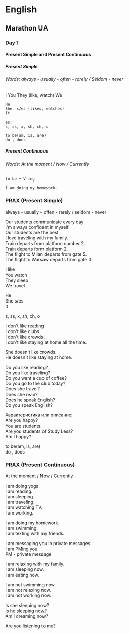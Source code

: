 ﻿# English
## Marathon UA
### Day 1

#### Present Simple and Present Continuous

##### Present Simple
###### Words:  always - usually - often - rarely / Seldom - never

I 
You 
They  (like, watch)
We 

    He 
    She  s/es (likes, watches)
    It

    es:
    s, ss, x, sh, ch, o

    to be(am, is, are)
    do , does 

##### Present Continuous
###### Words: At the moment / Now / Currently

    to be + V-ing 

    I am doing my homework.  

### PRAX (Present Simple)

always - usually - often - rarely / seldom - never

Our students communicate every day   
I'm always confident in myself.     
Our students are the best.    
I love traveling with my family.    
Train departs from platform number 2.    
Train departs form platform 2.    
The flight to Milan departs from gate 5.    
The flight to Warsaw departs from gate 3.    

I like  
You watch  
They sleep  
We travel  

He   
She  s/es   
It  

s, ss, x, sh, ch, o  

I don't like reading     
I don't like clubs.    
I don't like crowds.    
I don't like staying at home all the time.    

She doesn't like crowds.    
He doesn't like staying at home.    


Do you like reading?  
Do you like traveling?  
Do you want a cup of coffee?  
Do you go to the club today?  
Does she travel?  
Does she read?  
Does he speak English?  
Do you speak English?  

Характеристика или описание:  
Are you happy?  
You are students.    
Are you students of Study Less?  
Am I happy?  

to be(am, is, are)  
do , does   

### PRAX (Present Continuous)

At the moment / Now / Currently  

I am doing yoga.  
I am reading.  
I am sleeping.  
I am traveling.  
I am watching TV.  
I am working.  

I am doing my homework.  
I am swimming.  
I am texting with my friends.  

I am messaging you in private messages.  
I am PMing you.  
PM - private message

I am relaxing with my family.  
I am sleeping now.  
I am eating now.  


I am not swimming now.  
I am not relaxing now.  
I am not working now.  

Is she sleeping now?  
Is he sleeping now?  
Am I dreaming now?  

Are you listening to me?  


